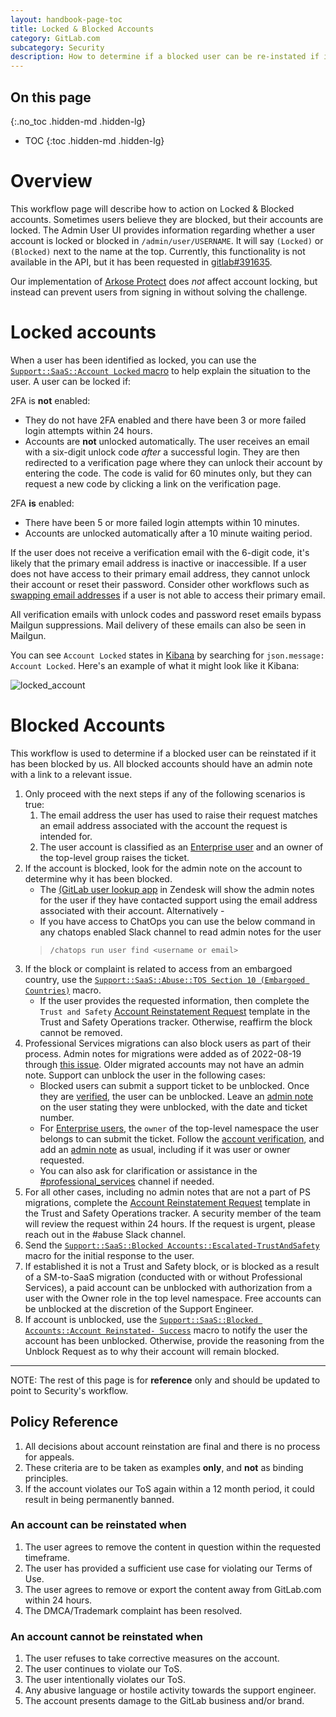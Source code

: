 ```yaml
---
layout: handbook-page-toc
title: Locked & Blocked Accounts
category: GitLab.com
subcategory: Security
description: How to determine if a blocked user can be re-instated if it has been blocked
---
```


## On this page
{:.no_toc .hidden-md .hidden-lg}

- TOC
{:toc .hidden-md .hidden-lg}

# Overview

This workflow page will describe how to action on Locked & Blocked accounts. Sometimes users believe they are blocked, but their accounts are locked. The Admin User UI provides information regarding whether a user account is locked or blocked in `/admin/user/USERNAME`. It will say `(Locked)` or `(Blocked)` next to the name at the top. Currently, this functionality is not available in the API, but it has been requested in [gitlab#391635](https://gitlab.com/gitlab-org/gitlab/-/issues/391635).

Our implementation of [Arkose Protect](https://docs.gitlab.com/ee/integration/arkose.html#arkose-protect) does _not_ affect account locking, but instead can prevent users from signing in without solving the challenge.

# Locked accounts

When a user has been identified as locked, you can use the [`Support::SaaS::Account Locked` macro](https://gitlab.com/gitlab-com/support/support-ops/zendesk-global/macros/-/blob/master/macros/active/Support/SaaS/Account%20Locked.yaml) to help explain the situation to the user. A user can be locked if:

2FA is **not** enabled:
  - They do not have 2FA enabled and there have been 3 or more failed login attempts within 24 hours.
  - Accounts are **not** unlocked automatically. The user receives an email with a six-digit unlock code _after_ a successful login. They are then redirected to a verification page where they can unlock their account by entering the code. The code is valid for 60 minutes only, but they can request a new code by clicking a link on the verification page.

2FA **is** enabled:
  - There have been 5 or more failed login attempts within 10 minutes.
  - Accounts are unlocked automatically after a 10 minute waiting period.

If the user does not receive a verification email with the 6-digit code, it's likely that the primary email address is inactive or inaccessible. If a user does not have access to their primary email address, they cannot unlock their account or reset their password. Consider other workflows such as [swapping email addresses](https://about.gitlab.com/handbook/support/workflows/account_changes.html#account-access-requests) if a user is not able to access their primary email. 

All verification emails with unlock codes and password reset emails bypass Mailgun suppressions. Mail delivery of these emails can also be seen in Mailgun.

You can see `Account Locked` states in [Kibana](kibana.html) by searching for `json.message: Account Locked`. Here's an example of what it might look like it Kibana:

![locked_account](/images/support/locked_example.png)

# Blocked Accounts

This workflow is used to determine if a blocked user can be reinstated if it has been blocked by us. All blocked accounts should have an admin note with a link to a relevant issue.

1. Only proceed with the next steps if any of the following scenarios is true:
    1. The email address the user has used to raise their request matches an email address associated with the account the request is intended for. 
    1. The user account is classified as an [Enterprise user](https://about.gitlab.com/handbook/support/workflows/gitlab-com_overview.html#enterprise-users) and an owner of the top-level group raises the ticket. 
1. If the account is blocked, look for the admin note on the account to determine why it has been blocked.
    - The [(GitLab user lookup app](https://about.gitlab.com/handbook/support/support-ops/documentation/zendesk_global_apps.html#gitlab-user-lookup) in Zendesk will show the admin notes for the user if they have contacted support using the email address associated with their account.  Alternatively -
	- If you have access to ChatOps you can use the below command in any chatops enabled Slack channel to read admin notes for the user
	> `/chatops run user find <username or email>`
1. If the block or complaint is related to access from an embargoed country, use the [`Support::SaaS::Abuse::TOS Section 10 (Embargoed Countries)`](https://gitlab.com/search?utf8=%E2%9C%93&group_id=2573624&project_id=17008590&scope=&search_code=true&snippets=false&repository_ref=master&nav_source=navbar&search=id%3A+360020523679) macro.
    - If the user provides the requested information, then complete the `Trust and Safety` [Account Reinstatement Request](https://gitlab.com/gitlab-com/gl-security/security-operations/trust-and-safety/TS_Operations/account-reinstatements/-/issues/new?issuable_template=Account%20Reinstatement) template in the Trust and Safety Operations tracker. Otherwise, reaffirm the block cannot be removed.
1. Professional Services migrations can also block users as part of their process. Admin notes for migrations were added as of 2022-08-19 through [this issue](https://gitlab.com/gitlab-org/professional-services-automation/tools/migration/congregate/-/issues/818). Older migrated accounts may not have an admin note. Support can unblock the user in the following cases:
    -  Blocked users can submit a support ticket to be unblocked. Once they are [verified](https://about.gitlab.com/handbook/support/workflows/account_verification.html), the user can be unblocked. Leave an [admin note](https://about.gitlab.com/handbook/support/workflows/admin_note.html) on the user stating they were unblocked, with the date and ticket number.
    - For [Enterprise users](gitlab-com_overview.html#enterprise-users), the `owner` of the top-level namespace the user belongs to can submit the ticket. Follow the [account verification](account_verification.html), and add an [admin note](admin_note.html) as usual, including if it was user or owner requested.
    - You can also ask for clarification or assistance in the [#professional_services](https://gitlab.slack.com/archives/CFRLYG77X) channel if needed.
1. For all other cases, including no admin notes that are not a part of PS migrations, complete the [Account Reinstatement Request](https://gitlab.com/gitlab-com/gl-security/security-operations/trust-and-safety/TS_Operations/account-reinstatements/-/issues/new?issuable_template=Account%20Reinstatement) template in the Trust and Safety Operations tracker. A security member of the team will review the request within 24 hours. If the request is urgent, please reach out in the #abuse Slack channel.
1.  Send the [`Support::SaaS::Blocked Accounts::Escalated-TrustAndSafety`](https://gitlab.com/search?utf8=%E2%9C%93&group_id=2573624&project_id=17008590&scope=&search_code=true&snippets=false&repository_ref=master&nav_source=navbar&search=id%3A+360073013540) macro for the initial response to the user.
1. If established it is not a Trust and Safety block, or is blocked as a result of a SM-to-SaaS migration (conducted with or without Professional Services), a paid account can be unblocked with authorization from a user with the Owner role in the top level namespace. Free accounts can be unblocked at the discretion of the Support Engineer. 
1. If account is unblocked, use the [`Support::SaaS::Blocked Accounts::Account Reinstated- Success`](https://gitlab.com/search?utf8=%E2%9C%93&group_id=2573624&project_id=17008590&scope=&search_code=true&snippets=false&repository_ref=master&nav_source=navbar&search=id%3A+360054271234) macro to notify the user the account has been unblocked. Otherwise, provide the reasoning from the Unblock Request as to why their account will remain blocked.

---

NOTE:
The rest of this page is for **reference** only and should be updated to point to Security's workflow.

## Policy Reference
1. All decisions about account reinstation are final and there is no process for appeals.
1. These criteria are to be taken as examples **only**, and **not** as binding principles.
1. If the account violates our ToS again within a 12 month period, it could result in being permanently banned.

### An account can be reinstated when

1. The user agrees to remove the content in question within the requested timeframe.
1. The user has provided a sufficient use case for violating our Terms of Use.
1. The user agrees to remove or export the content away from GitLab.com within 24 hours.
1. The DMCA/Trademark complaint has been resolved.

### An account **cannot** be reinstated when

1. The user refuses to take corrective measures on the account.
1. The user continues to violate our ToS.
1. The user intentionally violates our ToS.
1. Any abusive language or hostile activity towards the support engineer.
1. The account presents damage to the GitLab business and/or brand.
